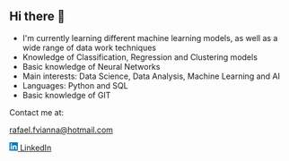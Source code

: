 ## Hi there 👋
- I'm currently learning different machine learning models, as well as a wide range of data work techniques
- Knowledge of Classification, Regression and Clustering models
- Basic knowledge of Neural Networks
- Main interests: Data Science, Data Analysis, Machine Learning and AI
- Languages: Python and SQL 
- Basic knowledge of GIT

Contact me at:

rafael.fvianna@hotmail.com

<a href="#"><img src="/linkedin-logo-3.png" width="15">[ LinkedIn](https://www.linkedin.com/in/rafael-filardo-vianna/)


<!--
**rfvianna/rfvianna** is a ✨ _special_ ✨ repository because its `README.md` (this file) appears on your GitHub profile.

Here are some ideas to get you started:

- 🔭 I’m currently working on ...
- 🌱 I’m currently learning ...
- 👯 I’m looking to collaborate on ...
- 🤔 I’m looking for help with ...
- 💬 Ask me about ...
- 📫 How to reach me: ...
-->
